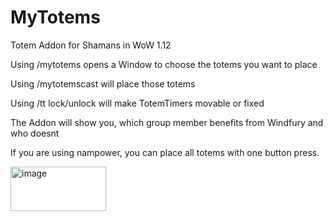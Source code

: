 # MyTotems
Totem Addon for Shamans in WoW 1.12


Using /mytotems opens a Window to choose the totems you want to place

Using /mytotemscast will place those totems

Using /tt lock/unlock will make TotemTimers movable or fixed

The Addon will show you, which group member benefits from Windfury and who doesnt

If you are using nampower, you can place all totems with one button press.

<img width="153" height="71" alt="image" src="https://github.com/user-attachments/assets/442ad945-446c-4216-9370-e13f2e711763" />

